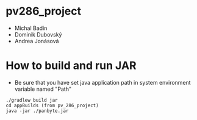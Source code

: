 # pv286_project
- Michal Badin
- Dominik Dubovský 
- Andrea Jonásová


# How to build and run JAR
- Be sure that you have set java application path in system environment variable named "Path"
```
./gradlew build jar
cd appBuilds (from pv_286_project)
java -jar ./panbyte.jar
```
